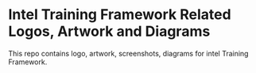# Intel Training Framework Related Logos, Artwork and Diagrams
This repo contains logo, artwork, screenshots, diagrams for intel Training Framework.
